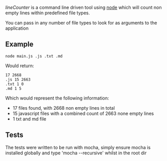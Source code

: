 _lineCounter_ is a command line driven tool using [node](http://nodejs.org) which will count non empty lines within predefined file types.

You can pass in any number of file types to look for as arguments to the application

## Example
    node main.js .js .txt .md

Would return:
```
17 2668
.js 15 2663
.txt 1 0
.md 1 5
```

Which would represent the following information:
- 17 files found, with 2668 non empty lines in total
- 15 javascript files with a combined count of 2663 none empty lines
- 1 txt and md file

## Tests
The tests were written to be run with mocha, simply ensure mocha is installed globally and type 'mocha --recursive' whilst in the root dir
